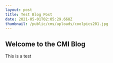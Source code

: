 ```yaml
---
layout: post
title: Test Blog Post
date: 2021-05-01T02:05:29.668Z
thumbnail: /public/cms/uploads/coolpics201.jpg
---
```

## Welcome to the CMI Blog

This is a test